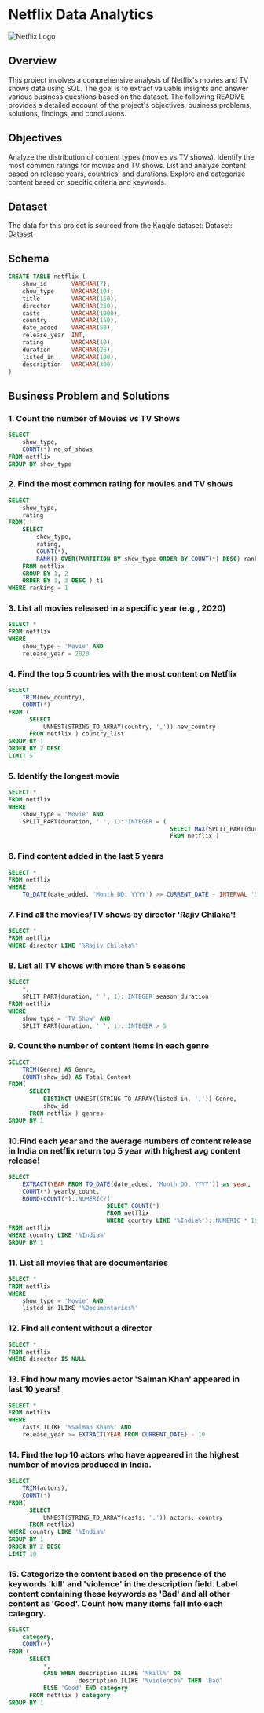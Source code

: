 # Netflix Data Analytics

![Netflix Logo](https://github.com/Shivaraju-Jayaram/Images/blob/main/logo%20(1).png)

## Overview
This project involves a comprehensive analysis of Netflix's movies and TV shows data using SQL. The goal is to extract valuable insights and answer various business questions based on the dataset. The following README provides a detailed account of the project's objectives, business problems, solutions, findings, and conclusions.

## Objectives
Analyze the distribution of content types (movies vs TV shows).
Identify the most common ratings for movies and TV shows.
List and analyze content based on release years, countries, and durations.
Explore and categorize content based on specific criteria and keywords.

## Dataset
The data for this project is sourced from the Kaggle dataset:
Dataset: [Dataset](https://www.kaggle.com/datasets/shivamb/netflix-shows?resource=download)

## Schema
```SQL
CREATE TABLE netflix (
	show_id       VARCHAR(7),
	show_type     VARCHAR(10),
	title         VARCHAR(150),
	director      VARCHAR(250),
	casts         VARCHAR(1000),
	country	      VARCHAR(150),
	date_added    VARCHAR(50),
	release_year  INT,
	rating        VARCHAR(10),
	duration      VARCHAR(25),
	listed_in     VARCHAR(100),
	description   VARCHAR(300)
)
```
## Business Problem and Solutions
### 1. Count the number of Movies vs TV Shows
```SQL
SELECT
    show_type,
    COUNT(*) no_of_shows
FROM netflix
GROUP BY show_type
```
### 2. Find the most common rating for movies and TV shows
```SQL
SELECT
    show_type,
    rating
FROM(
    SELECT
        show_type,
        rating,
        COUNT(*),
        RANK() OVER(PARTITION BY show_type ORDER BY COUNT(*) DESC) ranking
    FROM netflix
    GROUP BY 1, 2
    ORDER BY 1, 3 DESC ) t1
WHERE ranking = 1
```

### 3. List all movies released in a specific year (e.g., 2020)
```SQL
SELECT * 
FROM netflix
WHERE
    show_type = 'Movie' AND
    release_year = 2020
```
### 4. Find the top 5 countries with the most content on Netflix
```SQL
SELECT
    TRIM(new_country),
    COUNT(*)
FROM (
      SELECT
          UNNEST(STRING_TO_ARRAY(country, ',')) new_country
      FROM netflix ) country_list
GROUP BY 1
ORDER BY 2 DESC
LIMIT 5
```

### 5. Identify the longest movie
```SQL
SELECT *
FROM netflix
WHERE
    show_type = 'Movie' AND
    SPLIT_PART(duration, ' ', 1)::INTEGER = (
                                              SELECT MAX(SPLIT_PART(duration, ' ', 1)::INTEGER)
                                              FROM netflix )
```
### 6. Find content added in the last 5 years
```SQL
SELECT *
FROM netflix
WHERE
    TO_DATE(date_added, 'Month DD, YYYY') >= CURRENT_DATE - INTERVAL '5 years'
```
### 7. Find all the movies/TV shows by director 'Rajiv Chilaka'!
```SQL
SELECT *
FROM netflix
WHERE director LIKE '%Rajiv Chilaka%'
```
### 8. List all TV shows with more than 5 seasons
```SQL
SELECT
    *,
    SPLIT_PART(duration, ' ', 1)::INTEGER season_duration
FROM netflix
WHERE
    show_type = 'TV Show' AND
    SPLIT_PART(duration, ' ', 1)::INTEGER > 5
```
### 9. Count the number of content items in each genre
```SQL
SELECT
    TRIM(Genre) AS Genre,
    COUNT(show_id) AS Total_Content
FROM(
      SELECT
          DISTINCT UNNEST(STRING_TO_ARRAY(listed_in, ',')) Genre,
          show_id
      FROM netflix ) genres
GROUP BY 1
```
### 10.Find each year and the average numbers of content release in India on netflix return top 5 year with highest avg content release!
```SQL
SELECT
    EXTRACT(YEAR FROM TO_DATE(date_added, 'Month DD, YYYY')) as year,
    COUNT(*) yearly_count,
    ROUND(COUNT(*)::NUMERIC/(
                            SELECT COUNT(*)
                            FROM netflix
                            WHERE country LIKE '%India%')::NUMERIC * 100, 2) as avg_content_per_year
FROM netflix
WHERE country LIKE '%India%'
GROUP BY 1
```
### 11. List all movies that are documentaries
```SQL
SELECT *
FROM netflix
WHERE
    show_type = 'Movie' AND
    listed_in ILIKE '%Documentaries%'
```
### 12. Find all content without a director
```SQL
SELECT * 
FROM netflix
WHERE director IS NULL
```
### 13. Find how many movies actor 'Salman Khan' appeared in last 10 years!
```SQL
SELECT *
FROM netflix
WHERE
    casts ILIKE '%Salman Khan%' AND
    release_year >= EXTRACT(YEAR FROM CURRENT_DATE) - 10
```
### 14. Find the top 10 actors who have appeared in the highest number of movies produced in India.
```SQL
SELECT
    TRIM(actors),
    COUNT(*)
FROM(
      SELECT 
          UNNEST(STRING_TO_ARRAY(casts, ',')) actors, country
      FROM netflix)
WHERE country LIKE '%India%'
GROUP BY 1
ORDER BY 2 DESC
LIMIT 10
```
### 15. Categorize the content based on the presence of the keywords 'kill' and 'violence' in the description field. Label content containing these keywords as 'Bad' and all other content as 'Good'. Count how many items fall into each category.
```SQL
SELECT
    category,
    COUNT(*)
FROM (
      SELECT
          *,
          CASE WHEN description ILIKE '%kill%' OR
                    description ILIKE '%violence%' THEN 'Bad'
          ELSE 'Good' END category
      FROM netflix ) category
GROUP BY 1
```

